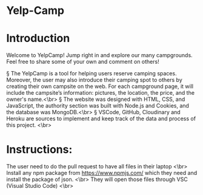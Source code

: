 # Yelp-Camp
<h1>Introduction </h1>
Welcome to YelpCamp! Jump right in and explore our many campgrounds.
Feel free to share some of your own and comment on others!

§ The YelpCamp is a tool for helping users reserve camping spaces. Moreover, the user may also
introduce their camping spot to others by creating their own campsite on the web. For each campground
page, it will include the campsite’s information: pictures, the location, the price, and the owner's name.<\br>
§ The website was designed with HTML, CSS, and JavaScript, the authority section was built with
Node.js and Cookies, and the database was MongoDB.<\br>
§ VSCode, GitHub, Cloudinary and Heroku are sources to implement and keep track of the data and
process of this project. <\br>

<h1> Instructions: </h1>

The user need to do the pull request to have all files in their laptop <\br>
Install any npm package from https://www.npmjs.com/ which they need and install the package of json. <\br>
They will open those files through VSC (Visual Studio Code) <\br>

